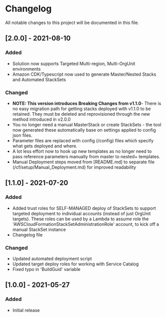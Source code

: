 # Changelog

All notable changes to this project will be documented in this file.

## [2.0.0] - 2021-08-10

### Added

- Solution now supports Targeted Multi-region, Multi-OrgUnit environments
- Amazon CDK/Typescript now used to generate Master/Nested Stacks and Automated StackSets

### Changed

- **NOTE: This version introduces Breaking Changes from v1.1.0**- There is no easy migration path for getting stacks deployed with v1.1.0 to be retained. They must be deleted and reprovisioned through the new method introduced in v2.0.0
- You no longer need a manual MasterStack or create StackSets - the tool now generated these automatically base on settings applied to config json files.
- Parameter files are replaced with config (/config) files which specify what gets deployed and where.
- A lot less effort now to hook up new templates as no longer need to pass reference parameters manually from master to nested+ templates. 
- Manual Deployment steps moved from [README.md] to separate file (/cf/setup/Manual_Deployment.md) for improved readability

## [1.1.0] - 2021-07-20

### Added

- Added trust roles for SELF-MANAGED deploy of StackSets to support targeted deployment to individual accounts (instead of just OrgUnit targets). These roles can be used by a Lambda to assume role the 'AWSCloudFormationStackSetAdministrationRole' account, to kick off a manual StackSet instance
- Changelog file

### Changed

- Updated automated deployment script
- Updated target deploy roles for working with Service Catalog
- Fixed typo in 'BuildGuid' variable

## [1.0.0] - 2021-05-27

### Added

- Initial release
